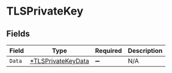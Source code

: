 # TLSPrivateKey


## Fields

| Field                                                          | Type                                                           | Required                                                       | Description                                                    |
| -------------------------------------------------------------- | -------------------------------------------------------------- | -------------------------------------------------------------- | -------------------------------------------------------------- |
| `Data`                                                         | [*TLSPrivateKeyData](../../models/shared/tlsprivatekeydata.md) | :heavy_minus_sign:                                             | N/A                                                            |